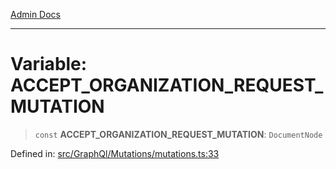 [Admin Docs](/)

***

# Variable: ACCEPT\_ORGANIZATION\_REQUEST\_MUTATION

> `const` **ACCEPT\_ORGANIZATION\_REQUEST\_MUTATION**: `DocumentNode`

Defined in: [src/GraphQl/Mutations/mutations.ts:33](https://github.com/PalisadoesFoundation/talawa-admin/blob/main/src/GraphQl/Mutations/mutations.ts#L33)
